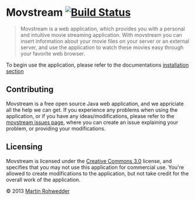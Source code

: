 # Movstream [![Build Status](https://travis-ci.org/martin-rohwedder/movstream.png)](https://travis-ci.org/martin-rohwedder/movstream) #

> Movstream is a web application, which provides you with a personal and intuitive movie streaming application. With movstream you can insert information about your movie files on your server or an external server, and use the application to watch these movies easy through your favorite web browser.

To begin use the application, please refer to the documentations [installation section](https://github.com/martin-rohwedder/movstream/blob/master/docs/User_Guide.md#1-installation)

## Contributing ##

Movstream is a free open source Java web application, and we appriciate all the help we can get. If you experience any problems when using the application, or if you have any ideas/modifications, please refer to the [movstream issues page](https://github.com/martin-rohwedder/movstream/issues?state=open), where you can create an issue explaining your problem, or providing your modifications.

## Licensing ##

Movstream is licensed under the [Creative Commons 3.0](http://creativecommons.org/licenses/by-nc/3.0/deed) license, and specifies that you may not use this application for commercial use. You're allowed to create modifications to the application, but not take credit for the overall work of the application.

&copy; 2013 [Martin Rohwedder](http://www.martinrohwedder.dk)